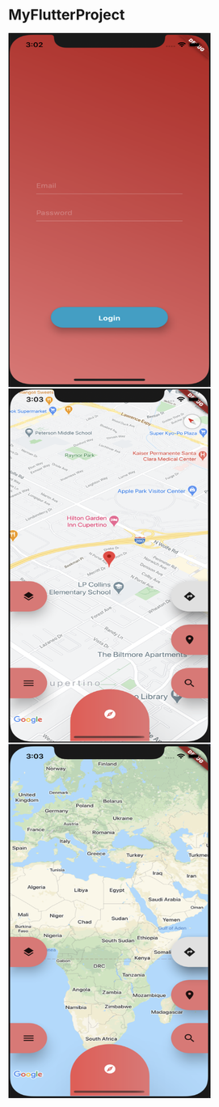 # MyFlutterProject

<img src="screan1.png" width="400" height="700"  >
  
<img src="screan2.png" width="400" height="700"   >

<img src="screan2_2.png" width="400" height="700"  >







